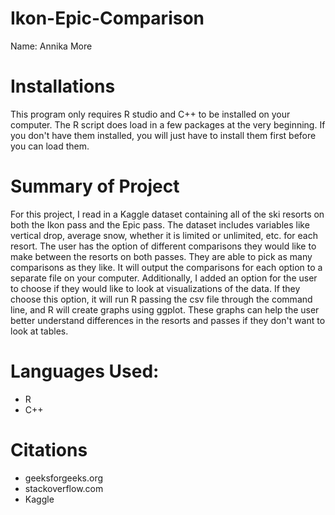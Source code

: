 # Ikon-Epic-Comparison
Name: Annika More

# Installations 
This program only requires R studio and C++ to be installed on your computer. The R script does load in a few 
packages at the very beginning. If you don't have them installed, you will just have to install them first before 
you can load them. 

# Summary of Project
For this project, I read in a Kaggle dataset containing all of the ski resorts on both the Ikon pass and the Epic pass. The dataset includes variables like vertical drop, average snow, whether it is limited or unlimited, etc. for each resort. The user has the option of different comparisons they would like to make between the resorts on both passes. They are able to pick as many comparisons as they like. It will output the comparisons for each option to a separate file on your computer. Additionally, I added an option for the user to choose if they would like to look at visualizations of the data. If they choose this option, it will run R passing the csv file through the command line, and R will create graphs using ggplot. These graphs can help the user better understand differences in the resorts and passes if they don't want to look at tables. 

# Languages Used:
- R
- C++

# Citations
- geeksforgeeks.org
- stackoverflow.com
- Kaggle
